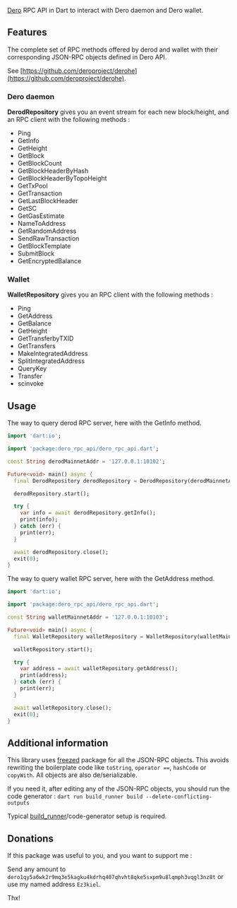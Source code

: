 [Dero] RPC API in Dart to interact with Dero daemon and Dero wallet.

## Features

The complete set of RPC methods offered by derod and wallet with their corresponding JSON-RPC
objects defined in Dero API.

See [https://github.com/deroproject/derohe](https://github.com/deroproject/derohe).

### Dero daemon

**DerodRepository** gives you an event stream for each new block/height, and an RPC client with the
following methods :

* Ping
* GetInfo
* GetHeight
* GetBlock
* GetBlockCount
* GetBlockHeaderByHash
* GetBlockHeaderByTopoHeight
* GetTxPool
* GetTransaction
* GetLastBlockHeader
* GetSC
* GetGasEstimate
* NameToAddress
* GetRandomAddress
* SendRawTransaction
* GetBlockTemplate
* SubmitBlock
* GetEncryptedBalance

### Wallet

**WalletRepository** gives you an RPC client with the following methods :

* Ping
* GetAddress
* GetBalance
* GetHeight
* GetTransferbyTXID
* GetTransfers
* MakeIntegratedAddress
* SplitIntegratedAddress
* QueryKey
* Transfer
* scinvoke

## Usage

The way to query derod RPC server, here with the GetInfo method. 

```dart
import 'dart:io';

import 'package:dero_rpc_api/dero_rpc_api.dart';

const String derodMainnetAddr = '127.0.0.1:10102';

Future<void> main() async {
  final DerodRepository derodRepository = DerodRepository(derodMainnetAddr);

  derodRepository.start();

  try {
    var info = await derodRepository.getInfo();
    print(info);
  } catch (err) {
    print(err);
  }

  await derodRepository.close();
  exit(0);
}
```

The way to query wallet RPC server, here with the GetAddress method.

```dart
import 'dart:io';

import 'package:dero_rpc_api/dero_rpc_api.dart';

const String walletMainnetAddr = '127.0.0.1:10103';

Future<void> main() async {
  final WalletRepository walletRepository = WalletRepository(walletMainnetAddr);

  walletRepository.start();

  try {
    var address = await walletRepository.getAddress();
    print(address);
  } catch (err) {
    print(err);
  }

  await walletRepository.close();
  exit(0);
}
```

## Additional information

This library uses [freezed] package for all the JSON-RPC objects. This avoids rewriting the
boilerplate code like ``toString``, ``operator ==``, ``hashCode`` or ``copyWith``. All objects are
also de/serializable.

If you need it, after editing any of the JSON-RPC objects, you should run the code generator :
``dart run build_runner build --delete-conflicting-outputs``

Typical [build_runner]/code-generator setup is required.

## Donations

If this package was useful to you, and you want to support me :

Send any amount to `dero1qy5a6wk2r9mq3e5kagku4kdrhq407qhvht8qke5sxpm9u8lqmph3vqgl3nz8t` or use my
named address `Ez3kiel`.

Thx!

[Dero]: https://dero.io/
[build_runner]: https://pub.dev/packages/build_runner
[freezed]: https://pub.dartlang.org/packages/freezed